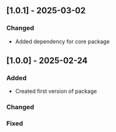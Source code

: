 ## [1.0.1] - 2025-03-02

### Changed

- Added dependency for core package

## [1.0.0] - 2025-02-24

### Added

- Created first version of package

### Changed

### Fixed
